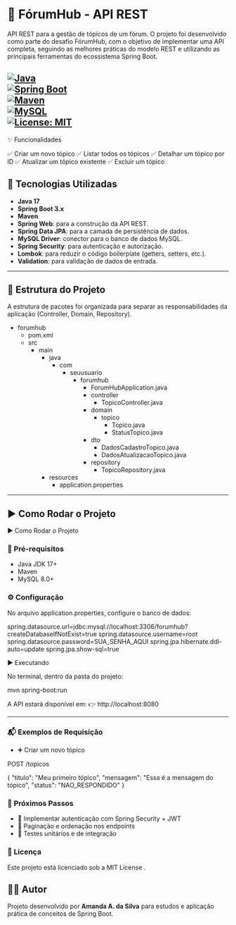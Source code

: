 # 📌 FórumHub - API REST

API REST para a gestão de tópicos de um fórum. O projeto foi desenvolvido como parte do desafio FórumHub, com o objetivo de implementar uma API completa, seguindo as melhores práticas do modelo REST e utilizando as principais ferramentas do ecossistema Spring Boot.

[![Java](https://img.shields.io/badge/Java-17-ED8B00?logo=openjdk&logoColor=white)](https://www.oracle.com/java/)  
[![Spring Boot](https://img.shields.io/badge/Spring_Boot-3.x-6DB33F?logo=springboot&logoColor=white)](https://spring.io/projects/spring-boot)  
[![Maven](https://img.shields.io/badge/Maven-3.9.6-C71A36?logo=apachemaven&logoColor=white)](https://maven.apache.org/)  
[![MySQL](https://img.shields.io/badge/MySQL-8.0-4479A1?logo=mysql&logoColor=white)](https://www.mysql.com/)  
[![License: MIT](https://img.shields.io/badge/License-MIT-yellow.svg)](./LICENSE)  
---
✨ Funcionalidades

✅ Criar um novo tópico
✅ Listar todos os tópicos
✅ Detalhar um tópico por ID
✅ Atualizar um tópico existente
✅ Excluir um tópico

## 🚀 Tecnologias Utilizadas

* **Java 17**
* **Spring Boot 3.x**
* **Maven**
* **Spring Web**: para a construção da API REST.
* **Spring Data JPA**: para a camada de persistência de dados.
* **MySQL Driver**: conector para o banco de dados MySQL.
* **Spring Security**: para autenticação e autorização.
* **Lombok**: para reduzir o código boilerplate (getters, setters, etc.).
* **Validation**: para validação de dados de entrada.

---

## 📂 Estrutura do Projeto

A estrutura de pacotes foi organizada para separar as responsabilidades da aplicação (Controller, Domain, Repository).

- forumhub
  - pom.xml
  - src
    - main
      - java
        - com
          - seuusuario
            - forumhub
              - ForumHubApplication.java
              - controller
                - TopicoController.java
              - domain
                - topico
                  - Topico.java
                  - StatusTopico.java
              - dto
                - DadosCadastroTopico.java
                - DadosAtualizacaoTopico.java
              - repository
                - TopicoRepository.java
      - resources
        - application.properties

---

## ▶️ Como Rodar o Projeto

▶️ Como Rodar o Projeto

### 🔧 Pré-requisitos

* Java JDK 17+
* Maven
* MySQL 8.0+

### ⚙️ Configuração

No arquivo application.properties, configure o banco de dados:

spring.datasource.url=jdbc:mysql://localhost:3306/forumhub?createDatabaseIfNotExist=true
spring.datasource.username=root
spring.datasource.password=SUA_SENHA_AQUI
spring.jpa.hibernate.ddl-auto=update
spring.jpa.show-sql=true

▶️ Executando

No terminal, dentro da pasta do projeto:

mvn spring-boot:run

A API estará disponível em:
👉 http://localhost:8080

---

### 📬 Exemplos de Requisição

* ➕ Criar um novo tópico

POST /topicos

{
  "titulo": "Meu primeiro tópico",
  "mensagem": "Essa é a mensagem do tópico",
  "status": "NAO_RESPONDIDO"
}


### 📖 Próximos Passos

* 🔐 Implementar autenticação com Spring Security + JWT
* 📄 Paginação e ordenação nos endpoints
* 🧪 Testes unitários e de integração

### 📜 Licença

Este projeto está licenciado sob a MIT License
.


## 👨‍💻 Autor

Projeto desenvolvido por **Amanda A. da Silva** para estudos e aplicação prática de conceitos de Spring Boot.
